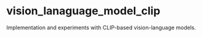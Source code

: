 # vision_lanaguage_model_clip
Implementation and experiments with CLIP-based vision-language models.
